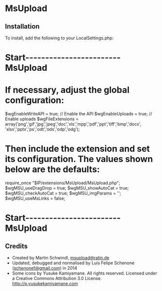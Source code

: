 ﻿MsUpload
========

Installation
------------
To install, add the following to your LocalSettings.php:

# Start------------------------MsUpload
# If necessary, adjust the global configuration:
$wgEnableWriteAPI = true; // Enable the API
$wgEnableUploads = true; // Enable uploads
$wgFileExtensions = array('png','gif','jpg','jpeg','doc','xls','mpp','pdf','ppt','tiff','bmp','docx', 'xlsx','pptx','ps','odt','ods','odp','odg');

# Then include the extension and set its configuration. The values shown below are the defaults:
require_once "$IP/extensions/MsUpload/MsUpload.php";
$wgMSU_useDragDrop = true;
$wgMSU_showAutoCat = true;
$wgMSU_checkAutoCat = true;
$wgMSU_imgParams = '';
$wgMSU_useMsLinks = false;
# Start------------------------MsUpload

Credits
-------
* Created by Martin Schwindl, msupload@ratin.de
* Updated, debugged and normalised by Luis Felipe Schenone (schenonef@gmail.com) in 2014
* Some icons by Yusuke Kamiyamane. All rights reserved. Licensed under a Creative Commons Attribution 3.0 License. http://p.yusukekamiyamane.com